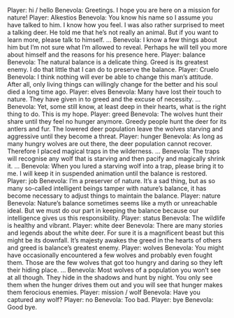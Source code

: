 Player: hi / hello
Benevola: Greetings. I hope you are here on a mission for nature!
Player: Alkestios
Benevola: You know his name so I assume you have talked to him. I know how you feel. I was also rather surprised to meet a talking deer. He told me that he’s not really an animal. But if you want to learn more, please talk to himself. …
Benevola: I know a few things about him but I’m not sure what I’m allowed to reveal. Perhaps he will tell you more about himself and the reasons for his presence here.
Player: balance
Benevola: The natural balance is a delicate thing. Greed is its greatest enemy. I do that little that I can do to preserve the balance.
Player: Cruelo
Benevola: I think nothing will ever be able to change this man’s attitude. After all, only living things can willingly change for the better and his soul died a long time ago.
Player: elves
Benevola: Many have lost their touch to nature. They have given in to greed and the excuse of necessity. …
Benevola: Yet, some still know, at least deep in their hearts, what is the right thing to do. This is my hope.
Player: greed
Benevola: The wolves hunt their share until they feel no hunger anymore. Greedy people hunt the deer for its antlers and fur. The lowered deer population leave the wolves starving and aggressive until they become a threat.
Player: hunger
Benevola: As long as many hungry wolves are out there, the deer population cannot recover. Therefore I placed magical traps in the wilderness. …
Benevola: The traps will recognise any wolf that is starving and then pacify and magically shrink it. …
Benevola: When you lured a starving wolf into a trap, please bring it to me. I will keep it in suspended animation until the balance is restored.
Player: job
Benevola: I’m a preserver of nature. It’s a sad thing, but as so many so-called intelligent beings tamper with nature’s balance, it has become necessary to adjust things to maintain the balance.
Player: nature
Benevola: Nature’s balance sometimes seems like a myth or unreachable ideal. But we must do our part in keeping the balance because our intelligence gives us this responsibility.
Player: status
Benevola: The wildlife is healthy and vibrant.
Player: white deer
Benevola: There are many stories and legends about the white deer. For sure it is a magnificent beast but this might be its downfall. It’s majesty awakes the greed in the hearts of others and greed is balance’s greatest enemy.
Player: wolves
Benevola: You might have occasionally encountered a few wolves and probably even fought them. Those are the few wolves that got too hungry and daring so they left their hiding place. …
Benevola: Most wolves of a population you won’t see at all though. They hide in the shadows and hunt by night. You only see them when the hunger drives them out and you will see that hunger makes them ferocious enemies.
Player: mission / wolf
Benevola: Have you captured any wolf?
Player: no
Benevola: Too bad.
Player: bye
Benevola: Good bye.